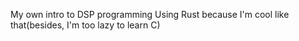 My own intro to DSP programming 
Using Rust because I'm cool like that(besides, I'm too lazy to learn C)
